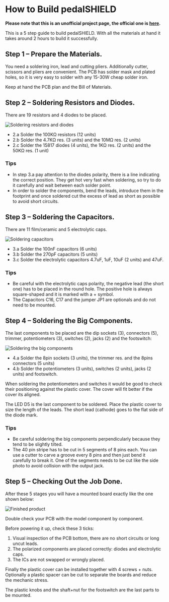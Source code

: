 # How to Build pedalSHIELD
**Please note that this is an unofficial project page, the official one is [here](http://www.electrosmash.com/pedalshield).**

This is a 5 step guide to build pedalSHIELD. With all the materials at hand it takes around
2 hours to build it successfully.

## Step 1 – Prepare the Materials.

You need a soldering iron, lead and cutting pliers. Additionally cutter, scissors and pliers are
convenient. The PCB has solder mask and plated holes, so it is very easy to solder with any
15-30W cheap solder iron.

Keep at hand the PCB plan and the Bill of Materials.

## Step 2 – Soldering Resistors and Diodes.

There are 19 resistors and 4 diodes to be placed.

![Soldering resistors and diodes](https://aknuds1.github.io/electrosmash-pedalshield/images/pedalshield-soldering-resistors.png)

* 2.a Solder the 100KΩ resistors (12 units)
* 2.b Solder the 4.7KΩ res. (3 units) and the 10MΩ res. (2 units)
* 2.c Solder the 15817 diodes (4 units), the 1KΩ res. (2 units) and the 50KΩ res. (1 unit)

### Tips

* In step 3.a pay attention to the diodes polarity, there is a line indicating the correct position.
They get hot very fast when soldering, so try to do it carefully and wait between each solder point.
* In order to solder the components, bend the leads, introduce them in the footprint and once
soldered cut the excess of lead as short as possible to avoid short circuits.

## Step 3 – Soldering the Capacitors.

There are 11 film/ceramic and 5 electrolytic caps.

![Soldering capacitors](https://aknuds1.github.io/electrosmash-pedalshield/images/pedalshield-soldering-capacitors.png)

* 3.a Solder the 100nF capacitors (6 units)
* 3.b Solder the 270pF capacitors (5 units)
* 3.c Solder the electrolytic capacitors 4.7uF, 1uF, 10uF (2 units) and 47uF.

### Tips

* Be careful with the electrolytic caps polarity, the negative lead (the short one) has to be
placed in the round hole. The positive hole is always square-shaped and it is marked with a + symbol.
* The Capacitors C16, C17 and the jumper JP1 are optionals and do not need to be mounted.

## Step 4 – Soldering the Big Components.

The last components to be placed are the dip sockets (3), connectors (5), trimmer, potentiometers
(3), switches (2), jacks (2) and the footswitch:

![Soldering the big components](https://aknuds1.github.io/electrosmash-pedalshield/images/pedalshield-soldering-big.png)

* 4.a Solder the 8pin sockets (3 units), the trimmer res. and the 8pins connectors (5 units)
* 4.b Solder the potentiometers (3 units), switches (2 units), jacks (2 units) and footswitch.

When soldering the potentiometers and switches it would be good to check their positioning
against the plastic cover. The cover will fit better if the cover its aligned.

The LED D5 is the last component to be soldered. Place the plastic cover to size the length of
the leads. The short lead (cathode) goes to the flat side of the diode mark.

### Tips
* Be careful soldering the big components perpendicularly because they tend to be slightly tilted.
* The 40 pin stripe has to be cut in 5 segments of 8 pins each. You can use a cutter to carve
a groove every 8 pins and then just bend it carefully to break it. One of the segments needs
to be cut like the side photo to avoid collision with the output jack.

## Step 5 – Checking Out the Job Done.
After these 5 stages you will have a mounted board exactly like the one shown below:

![Finished product](https://aknuds1.github.io/electrosmash-pedalshield/images/pedalshield-finished.png)

Double check your PCB with the model component by component.

Before powering it up, check these 3 ticks:

1. Visual inspection of the PCB bottom, there are no short circuits or long uncut leads.
2. The polarized components are placed correctly: diodes and electrolytic caps.
3. The ICs are not swapped or wrongly placed.

Finally the plastic cover can be installed together with 4 screws + nuts. Optionally a
plastic spacer can be cut to separate the boards and reduce the mechanic stress.

The plastic knobs and the shaft+nut for the footswitch are the last parts to be mounted.
